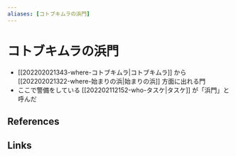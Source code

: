 ```yaml
---
aliases: [コトブキムラの浜門]
---
```

# コトブキムラの浜門

- [[202202021343-where-コトブキムラ|コトブキムラ]] から [[202202021322-where-始まりの浜|始まりの浜]] 方面に出れる門
- ここで警備をしている [[202202112152-who-タスケ|タスケ]] が「浜門」と呼んだ

## References



## Links


